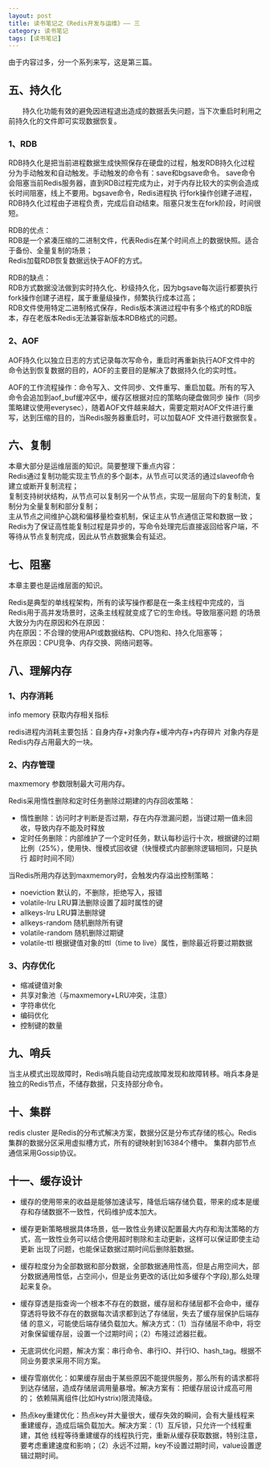 ```yaml
---
layout: post
title: 读书笔记之《Redis开发与运维》—— 三
category: 读书笔记
tags: [读书笔记]
---
```


由于内容过多，分一个系列来写，这是第三篇。

## 五、持久化

&ensp;&ensp;&ensp;&ensp;持久化功能有效的避免因进程退出造成的数据丢失问题，当下次重启时利用之前持久化的文件即可实现数据恢复。

### 1、RDB

RDB持久化是把当前进程数据生成快照保存在硬盘的过程，触发RDB持久化过程分为手动触发和自动触发。手动触发的命令有：save和bgsave命令。
save命令会阻塞当前Redis服务器，直到RDB过程完成为止，对于内存比较大的实例会造成长时间阻塞，线上不要用。bgsave命令，Redis进程执
行fork操作创建子进程，RDB持久化过程由子进程负责，完成后自动结束。阻塞只发生在fork阶段，时间很短。

RDB的优点：<br/>
RDB是一个紧凑压缩的二进制文件，代表Redis在某个时间点上的数据快照。适合于备份、全量复制的场景；</br>
Redis加载RDB恢复数据远快于AOF的方式。

RDB的缺点：</br>
RDB方式数据没法做到实时持久化、秒级持久化，因为bgsave每次运行都要执行fork操作创建子进程，属于重量级操作，频繁执行成本过高；</br>
RDB文件使用特定二进制格式保存，Redis版本演进过程中有多个格式的RDB版本，存在老版本Redis无法兼容新版本RDB格式的问题。

### 2、AOF

AOF持久化以独立日志的方式记录每次写命令，重启时再重新执行AOF文件中的命令达到恢复数据的目的，AOF的主要目的是解决了数据持久化的实时性。

AOF的工作流程操作：命令写入、文件同步、文件重写、重启加载。所有的写入命令会追加到aof_buf缓冲区中，缓存区根据对应的策略向硬盘做同步
操作（同步策略建议使用everysec），随着AOF文件越来越大，需要定期对AOF文件进行重写，达到压缩的目的，当Redis服务器重启时，可以加载AOF
文件进行数据恢复。


## 六、复制

本章大部分是运维层面的知识。简要整理下重点内容：<br/>
Redis通过复制功能实现主节点的多个副本，从节点可以灵活的通过slaveof命令建立或断开复制流程；<br/>
复制支持树状结构，从节点可以复制另一个从节点，实现一层层向下的复制流，复制分为全量复制和部分复制；<br/>
主从节点之间维护心跳和偏移量检查机制，保证主从节点通信正常和数据一致；<br/>
Redis为了保证高性能复制过程是异步的，写命令处理完后直接返回给客户端，不等待从节点复制完成，因此从节点数据集会有延迟。


## 七、阻塞

本章主要也是运维层面的知识。

Redis是典型的单线程架构，所有的读写操作都是在一条主线程中完成的，当Redis用于高并发场景时，这条主线程就变成了它的生命线。导致阻塞问题
的场景大致分为内在原因和外在原因：<br/>
内在原因：不合理的使用API或数据结构、CPU饱和、持久化阻塞等；<br/>
外在原因：CPU竞争、内存交换、网络问题等。


## 八、理解内存

### 1、内存消耗

info memory 获取内存相关指标

redis进程内消耗主要包括：自身内存+对象内存+缓冲内存+内存碎片   对象内存是Redis内存占用最大的一块。

### 2、内存管理

maxmemory 参数限制最大可用内存。

Redis采用惰性删除和定时任务删除过期建的内存回收策略：
- 惰性删除：访问时才判断是否过期，存在内存泄漏问题，当键过期一值未回收，导致内存不能及时释放
- 定时任务删除：内部维护了一个定时任务，默认每秒运行十次，根据键的过期比例（25%），使用快、慢模式回收键（快慢模式内部删除逻辑相同，只是执行
超时时间不同）

当Redis所用内存达到maxmemory时，会触发内存溢出控制策略：
- noeviction 默认的，不删除，拒绝写入，报错
- volatile-lru LRU算法删除设置了超时属性的键
- allkeys-lru LRU算法删除键
- allkeys-random 随机删除所有键
- volatile-random 随机删除过期键
- volatile-ttl 根据键值对象的ttl（time to live）属性，删除最近将要过期数据 

### 3、内存优化

- 缩减键值对象
- 共享对象池（与maxmemory+LRU冲突，注意）
- 字符串优化
- 编码优化
- 控制键的数量


## 九、哨兵

当主从模式出现故障时，Redis哨兵能自动完成故障发现和故障转移。哨兵本身是独立的Redis节点，不储存数据，只支持部分命令。


## 十、集群

redis cluster 是Redis的分布式解决方案，数据分区是分布式存储的核心。Redis集群的数据分区采用虚拟槽方式，所有的键映射到16384个槽中。
集群内部节点通信采用Gossip协议。


## 十一、缓存设计

- 缓存的使用带来的收益是能够加速读写，降低后端存储负载，带来的成本是缓存和存储数据不一致性，代码维护成本加大。

- 缓存更新策略根据具体场景，低一致性业务建议配置最大内存和淘汰策略的方式，高一致性业务可以结合使用超时剔除和主动更新，这样可以保证即使主动更新
出现了问题，也能保证数据过期时间后删除脏数据。

- 缓存粒度分为全部数据和部分数据，全部数据通用性高，但是占用空间大，部分数据通用性低，占空间小，但是业务更改的话(比如多缓存个字段),那么处理
起来复杂。

- 缓存穿透是指查询一个根本不存在的数据，缓存层和存储层都不会命中，缓存穿透将导致不存在的数据每次请求都到达了存储层，失去了缓存层保护后端存储
的意义，可能使后端存储负载加大。解决方式：（1）当存储层不命中，将空对象保留缓存层，设置一个过期时间；（2）布隆过滤器拦截。

- 无底洞优化问题，解决方案：串行命令、串行IO、并行IO、hash_tag。根据不同业务要求采用不同方案。

- 缓存雪崩优化：如果缓存层由于某些原因不能提供服务，那么所有的请求都将到达存储层，造成存储层调用量暴增。解决方案有：把缓存层设计成高可用的；
依赖隔离组件(比如Hystrix)限流降级。

- 热点key重建优化：热点key并大量很大，缓存失效的瞬间，会有大量线程来重建缓存，造成后端负载加大。解决方案：（1）互斥锁，只允许一个线程重建，其他
线程等待重建缓存的线程执行完，重新从缓存获取数据，特别注意，要考虑重建速度和影响；（2）永远不过期，key不设置过期时间，value设置逻辑过期时间。




